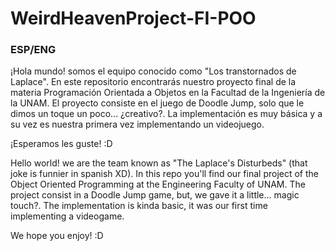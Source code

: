 # WeirdHeavenProject-FI-POO
### ESP/ENG

¡Hola mundo! somos el equipo conocido como "Los transtornados de Laplace". En este repositorio encontrarás nuestro proyecto final de la materia Programación Orientada a Objetos en la Facultad de la Ingeniería de la UNAM. 
El proyecto consiste en el juego de Doodle Jump, solo que le dimos un toque un poco... ¿creativo?. La implementación es muy básica y a su vez es nuestra primera vez implementando un videojuego.

¡Esperamos les guste! :D

Hello world! we are the team known as "The Laplace's Disturbeds" (that joke is funnier in spanish XD). In this repo you'll find our final project of the Object Oriented Programming at the Engineering Faculty of UNAM.
The project consist in a Doodle Jump game, but, we gave it a little... magic touch?. The implementation is kinda basic, it was our first time implementing a videogame.

We hope you enjoy! :D
